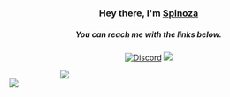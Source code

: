 <div align="center">
  <h3>Hey there, I'm <a href="https://github.com/spinozapy">Spinoza</a></h3>
  <h5>You can reach me with the links below.</h5>

  <p>
    <a href="https://discord.com/users/166644059534786560"><img alt="Discord" title="Discord" src="https://img.shields.io/badge/-Discord-7289DA?style=for-the-badge&logo=discord&logoColor=white"/></a>
    <a href="https://instagram.com/spinozapy" target="_blank"><img src="https://img.shields.io/badge/INSTAGRAM%20-DC3175.svg?&style=for-the-badge&logo=instagram&logoColor=white"></a>
  </p>

  <div style="display: flex; justify-content: center; flex-direction: column;">
    <div style="width: 200px; text-align: center;">
      <a href="https://github.com/spinozapy"> 
        <img src="https://komarev.com/ghpvc/?username=spinozapy&style=plastic&label=Profile+Views:">
      </a>
    </div>

  <div style="width: 400px; text-align: center;">
    <a href="https://github-readme-stats.vercel.app/api/top-langs/?username=spinozapy&hide=php&theme=dark">
      <img align="left" src="https://github-readme-stats.vercel.app/api/top-langs/?username=spinozapy&hide=php&theme=dark" />
    </a>
  </div>
</div>
